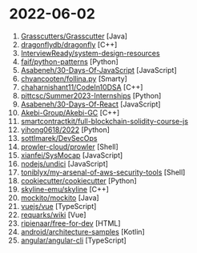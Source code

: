# 2022-06-02

1. [Grasscutters/Grasscutter](https://github.com/Grasscutters/Grasscutter "A server software reimplementation for a certain anime game.") [Java]
2. [dragonflydb/dragonfly](https://github.com/dragonflydb/dragonfly "A modern replacement for Redis and Memcached") [C++]
3. [InterviewReady/system-design-resources](https://github.com/InterviewReady/system-design-resources "These are the best resources for System Design on the Internet") 
4. [faif/python-patterns](https://github.com/faif/python-patterns "A collection of design patterns/idioms in Python") [Python]
5. [Asabeneh/30-Days-Of-JavaScript](https://github.com/Asabeneh/30-Days-Of-JavaScript "30 days of JavaScript programming challenge is a step-by-step guide to learn JavaScript programming language in 30 days. This challenge may take more than 100 days, please just follow your own pace.") [JavaScript]
6. [chvancooten/follina.py](https://github.com/chvancooten/follina.py "POC to replicate the full 'Follina' Office RCE vulnerability for testing purposes") [Smarty]
7. [chaharnishant11/CodeIn10DSA](https://github.com/chaharnishant11/CodeIn10DSA "") [C++]
8. [pittcsc/Summer2023-Internships](https://github.com/pittcsc/Summer2023-Internships "Collection of Summer 2023 tech internships!") [Python]
9. [Asabeneh/30-Days-Of-React](https://github.com/Asabeneh/30-Days-Of-React "30 Days of React challenge is a step by step guide to learn React in 30 days. It requires HTML, CSS, and JavaScript knowledge. You should be comfortable with JavaScript before you start to React. If you are not comfortable with JavaScript check out 30DaysOfJavaScript. This is a continuation of 30 Days Of JS. This challenge may take more than 100…") [JavaScript]
10. [Akebi-Group/Akebi-GC](https://github.com/Akebi-Group/Akebi-GC "The great software for some game that exploiting anime girls (and boys).") [C++]
11. [smartcontractkit/full-blockchain-solidity-course-js](https://github.com/smartcontractkit/full-blockchain-solidity-course-js "Learn Blockchain, Solidity, and Full Stack Web3 Development with Javascript") 
12. [yihong0618/2022](https://github.com/yihong0618/2022 "2022 gogogo") [Python]
13. [sottlmarek/DevSecOps](https://github.com/sottlmarek/DevSecOps "Ultimate DevSecOps library") 
14. [prowler-cloud/prowler](https://github.com/prowler-cloud/prowler "Prowler is an Open Source security tool to perform AWS security best practices assessments, audits, incident response, continuous monitoring, hardening and forensics readiness. It contains more than 240 controls covering CIS, PCI-DSS, ISO27001, GDPR, HIPAA, FFIEC, SOC2, AWS FTR, ENS and custom security frameworks.") [Shell]
15. [xianfei/SysMocap](https://github.com/xianfei/SysMocap "A real-time motion capture system for 3D virtual character animating.") [JavaScript]
16. [nodejs/undici](https://github.com/nodejs/undici "An HTTP/1.1 client, written from scratch for Node.js") [JavaScript]
17. [toniblyx/my-arsenal-of-aws-security-tools](https://github.com/toniblyx/my-arsenal-of-aws-security-tools "List of open source tools for AWS security: defensive, offensive, auditing, DFIR, etc.") [Shell]
18. [cookiecutter/cookiecutter](https://github.com/cookiecutter/cookiecutter "A cross-platform command-line utility that creates projects from cookiecutters (project templates), e.g. Python package projects, C projects.") [Python]
19. [skyline-emu/skyline](https://github.com/skyline-emu/skyline "Run Nintendo Switch homebrew & games on your Android device!") [C++]
20. [mockito/mockito](https://github.com/mockito/mockito "Most popular Mocking framework for unit tests written in Java") [Java]
21. [vuejs/vue](https://github.com/vuejs/vue "🖖 Vue.js is a progressive, incrementally-adoptable JavaScript framework for building UI on the web.") [TypeScript]
22. [requarks/wiki](https://github.com/requarks/wiki "Wiki.js | A modern and powerful wiki app built on Node.js") [Vue]
23. [ripienaar/free-for-dev](https://github.com/ripienaar/free-for-dev "A list of SaaS, PaaS and IaaS offerings that have free tiers of interest to devops and infradev") [HTML]
24. [android/architecture-samples](https://github.com/android/architecture-samples "A collection of samples to discuss and showcase different architectural tools and patterns for Android apps.") [Kotlin]
25. [angular/angular-cli](https://github.com/angular/angular-cli "CLI tool for Angular") [TypeScript]
